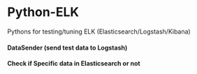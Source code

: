 # Python-ELK
Pythons for testing/tuning ELK (Elasticsearch/Logstash/Kibana)


#### DataSender (send test data to Logstash)

#### Check if Specific data in Elasticsearch or not
